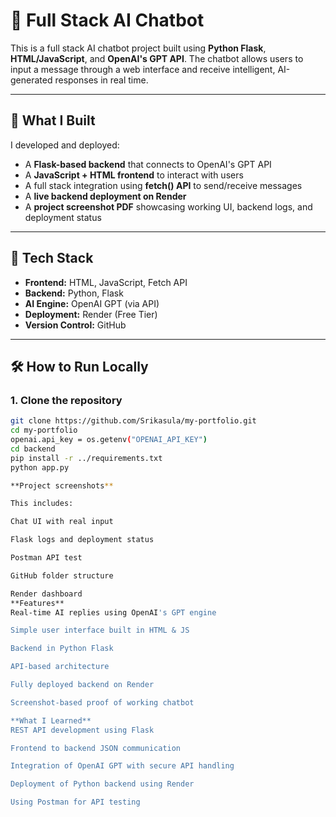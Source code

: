 # 🤖  Full Stack AI Chatbot

This is a full stack AI chatbot project built using **Python Flask**, **HTML/JavaScript**, and **OpenAI's GPT API**. The chatbot allows users to input a message through a web interface and receive intelligent, AI-generated responses in real time.

---

## 📌 What I Built

 I developed and deployed:

- A **Flask-based backend** that connects to OpenAI's GPT API
- A **JavaScript + HTML frontend** to interact with users
- A full stack integration using **fetch() API** to send/receive messages
- A **live backend deployment on Render**
- A **project screenshot PDF** showcasing working UI, backend logs, and deployment status

---

## 🔧 Tech Stack

- **Frontend:** HTML, JavaScript, Fetch API  
- **Backend:** Python, Flask  
- **AI Engine:** OpenAI GPT (via API)  
- **Deployment:** Render (Free Tier)  
- **Version Control:** GitHub

---

## 🛠 How to Run Locally

### 1. Clone the repository
```bash
git clone https://github.com/Srikasula/my-portfolio.git
cd my-portfolio
openai.api_key = os.getenv("OPENAI_API_KEY")
cd backend
pip install -r ../requirements.txt
python app.py

**Project screenshots**

This includes:

Chat UI with real input

Flask logs and deployment status

Postman API test

GitHub folder structure

Render dashboard
**Features**
Real-time AI replies using OpenAI's GPT engine

Simple user interface built in HTML & JS

Backend in Python Flask

API-based architecture

Fully deployed backend on Render

Screenshot-based proof of working chatbot

**What I Learned**
REST API development using Flask

Frontend to backend JSON communication

Integration of OpenAI GPT with secure API handling

Deployment of Python backend using Render

Using Postman for API testing

